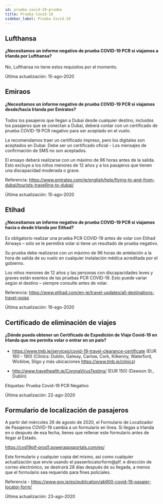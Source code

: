 ```yaml
---
id: prueba covid-19-prueba
title: Prueba Covid-19
sidebar_label: Prueba Covid-19
---
```



## Lufthansa

#### **¿Necesitamos un informe negativo de prueba COVID-19 PCR si viajamos a Irlanda por Lufthansa?**

No, Lufthansa no tiene estos requisitos por el momento.

Última actualización: 15-ago-2020

## Emiraos

#### **¿Necesitamos un informe negativo de prueba COVID-19 PCR si viajamos desde/hacia Irlanda por Emiratos?**

Todos los pasajeros que llegan a Dubai desde cualquier destino, incluidos los pasajeros que se conectan a Dubai, deberá contar con un certificado de prueba COVID-19 PCR negativo para ser aceptado en el vuelo.

Le recomendamos traer un certificado impreso, pero los digitales son aceptados en Dubai. Debe ser un certificado oficial - Los mensajes de confirmación de SMS no son aceptados.

El ensayo deberá realizarse con un máximo de 96 horas antes de la salida. Esto excluye a los niños menores de 12 años y a los pasajeros que tienen una discapacidad moderada o grave.


Referencia: https://www.emirates.com/ie/english/help/flying-to-and-from-dubai/tourists-travelling-to-dubai/

Última actualización: 15-ago-2020

## Etihad

#### **¿Necesitamos un informe negativo de prueba COVID-19 PCR si viajamos hacia o desde Irlanda por Eithad?**

Es obligatorio realizar una prueba PCR COVID-19 antes de volar con Etihad Airways – sólo se le permitirá volar si tiene un resultado de prueba negativo.

Su prueba debe realizarse con un máximo de 96 horas de antelación a la hora de salida de su vuelo en cualquier instalación médica acreditada por el gobierno.

Los niños menores de 12 años y las personas con discapacidades leves y graves están exentos de las pruebas PCR COVID-19. Esto puede variar según el destino – siempre consulte antes de volar.

Referencia: https://www.etihad.com/en-ie/travel-updates/all-destinations-travel-guías

Última actualización: 19-ago-2020

## Certificado de eliminación de viajes

#### ¿Dónde puedo obtener un Certificado de Expedición de Viaje Covid-19 en Irlanda que me permita volar o entrar en un país?

* https://www.tmb.ie/services/covid-19-travel-clearance-certificate (EUR 160 - 180) (Clinics: Dublin, Galway, Carlow, Cork, Kilkenny, Waterford, Wicklow, Sligo y más ubicaciones https://www.tmb.ie/clinics)

* http://www.travelhealth.ie/CoronaVirusTesting/ (EUR 150) (Dawson St., Dublin)

Etiquetas: Prueba Covid-19 PCR Negativo

Última actualización: 22-ago-2020

## Formulario de localización de pasajeros

A partir del miércoles 26 de agosto de 2020, el Formulario de Localizador de Pasajeros COVID-19 cambia a un formulario en línea. Si llegas a Irlanda en o después de esa fecha, tienes que rellenar este formulario antes de llegar al Estado.

https://cvd19plf-prod1.powerappsportals.com/es/

Este formulario y cualquier copia del mismo, así como cualquier actualización que envíe usando el passerlocatorform@plf. e dirección de correo electrónico, se destruirá 28 días después de su llegada, a menos que el formulario sea requerido para fines policiales.

Referencia - https://www.gov.ie/es/publication/ab900-covid-19-pasajer-locator-form/

Última actualización: 23-ago-2020